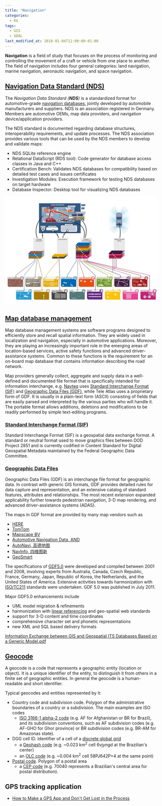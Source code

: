 ```yaml
---
title: "Navigation"
categories:
  - KG
tags:
  - GIS
  - GDAL
last_modified_at: 2018-01-04T12:00:00-01:00
---
```


**Navigation** is a field of study that focuses on the process of monitoring and controlling the movement of a craft or vehicle from one place to another. The field of navigation includes four general categories: land navigation, marine navigation, aeronautic navigation, and space navigation.

## [Navigation Data Standard (NDS)](https://en.wikipedia.org/wiki/Navigation_Data_Standard)

The _Navigation Data Standard (**NDS**)_ is a standardized format for automotive-grade [navigation databases](https://en.wikipedia.org/wiki/Map_database_management), jointly developed by automobile manufacturers and suppliers. NDS is an association registered in Germany. Members are automotive OEMs, map data providers, and navigation device/application providers.

The NDS standard is documented regarding database structures, interoperability requirements, and update processes. The NDS association provides various tools that can be used by the NDS members to develop and validate maps:

- NDS SQLite reference engine
- Relational DataScript (RDS tool): Code generator for database access classes in Java and C++
- Certification Bench: Validates NDS databases for compatibility based on detailed test cases and issues certificates
- Investigation Modules: Execution framework for testing NDS databases on target hardware
- Database Inspector: Desktop tool for visualizing NDS databases

![](/assets/images/posts/2018-01-04-Navigation/Overview_buildingblocks-nds-with-HAD.jpg)

## [Map database management](https://en.wikipedia.org/wiki/Map_database_management)

Map database management systems are software programs designed to efficiently store and recall spatial information. They are widely used in localization and navigation, especially in automotive applications. Moreover, they are playing an increasingly important role in the emerging areas of location-based services, active safety functions and advanced driver-assistance systems. Common to these functions is the requirement for an on-board map database that contains information describing the road network.

Map providers generally collect, aggregate and supply data in a well-defined and documented file format that is specifically intended for information interchange, e.g. [Navteq](https://en.wikipedia.org/wiki/Navteq) uses [Standard Interchange Format (SIF)](https://en.wikipedia.org/wiki/Standard_Interchange_Format) and [Geographic Data Files (GDF)](https://en.wikipedia.org/wiki/Geographic_Data_Files), while Tele Atlas uses a proprietary form of GDF. It is usually in a plain-text form (ASCII) consisting of fields that are easily parsed and interpreted by the various parties who will handle it. The portable format allows additions, deletions and modifications to be readily performed by simple text-editing programs.

### [Standard Interchange Format (SIF)](https://en.wikipedia.org/wiki/Standard_Interchange_Format)

Standard Interchange Format (SIF) is a geospatial data exchange format. A standard or neutral format used to move graphics files between DOD Project 2851 and is currently codified in Content Standard for Digital Geospatial Metadata maintained by the Federal Geographic Data Committee.

### [Geographic Data Files](https://en.wikipedia.org/wiki/Geographic_Data_Files)

Geographic Data Files (GDF) is an interchange file format for geographic data. In contrast with generic GIS formats, GDF provides detailed rules for data capture and representation, and an extensive catalog of standard features, attributes and relationships. The most recent extension expanded applicability further towards pedestrian navigation, 3-D map rendering, and advanced driver-assistance systems (ADAS).

The maps in GDF format are provided by many map vendors such as 

- [HERE](https://www.here.com)
- [TomTom](https://www.tomtom.com)
- [Mapscape BV](https://www.mapscape.eu)
- [Automotive Navigation Data, AND](https://www.and.com)
- [AutoNavi, 高德地图](https://mobile.amap.com)
- [NavInfo, 四维图新](https://www.navinfo.com)
- [GeoSmart](https://en.wikipedia.org/wiki/GeoSmart)

The specifications of [GDF5.0](https://www.iso.org/standard/54610.html) were developed and compiled between 2001 and 2008, involving experts from Australia, Canada, Czech Republic, France, Germany, Japan, Republic of Korea, the Netherlands, and the United States of America. Extensive activities towards harmonization with [ISO/TC211](https://committee.iso.org/home/tc211) standards were undertaken. GDF 5.0 was published in July 2011.

Major GDF5.0 enhancements include

- UML model migration & refinements
- harmonization with [linear referencing](https://en.wikipedia.org/wiki/Linear_referencing) and geo-spatial web standards
- support for 3-D content and time coordinates
- comprehensive character set and phonetic representations
- new XML and SQL based delivery formats

[Information Exchange between GIS and Geospatial ITS Databases Based on a Generic Model.pdf](/assets/images/posts/2018-01-04-Navigation/Information%20Exchange%20between%20GIS%20and%20Geospatial%20ITS%20Databases%20Based%20on%20a%20Generic%20Model.pdf)

## [Geocode](https://en.wikipedia.org/wiki/Geocode)

A geocode is a code that represents a geographic entity (location or object). It is a unique identifier of the entity, to distinguish it from others in a finite set of geographic entities. In general the geocode is a human-readable and short identifier. 

Typical geocodes and entities represented by it:

- Country code and subdivision code. Polygon of the administrative boundaries of a country or a subdivision. The main examples are ISO codes
  - [ISO 3166-1 alpha-2 code](https://en.wikipedia.org/wiki/ISO_3166-1_alpha-2) (e.g. AF for Afghanistan or BR for Brazil), and its subdivision conventions, such as AF subdivision codes (e.g. AF-GHO for Ghor province) or BR subdivision codes (e.g. BR-AM for Amazonas state).
- DGG cell ID. Identifier of a cell of a [discrete global grid](https://en.wikipedia.org/wiki/Discrete_global_grid)
  - a [Geohash code](https://en.wikipedia.org/wiki/Geohash) (e.g. ~0.023 km<sup>2</sup> cell 6vjyngd at the Brazilian's center)
  - an [OLC code](https://en.wikipedia.org/wiki/Open_Location_Code) (e.g. ~0.004 km<sup>2</sup> cell 58PJ642P+4 at the same point)
- [Postal code](https://en.wikipedia.org/wiki/Postal_code). Polygon of a postal area
  - a [CEP code](https://en.wikipedia.org/wiki/C%C3%B3digo_de_Endere%C3%A7amento_Postal) (e.g. 70040 represents a Brazilian's central area for postal distribution).

## GPS tracking application

- [How to Make a GPS App and Don't Get Lost in the Process](https://agilie.com/en/blog/how-to-make-a-gps-app-and-dont-get-lost-in-the-process)